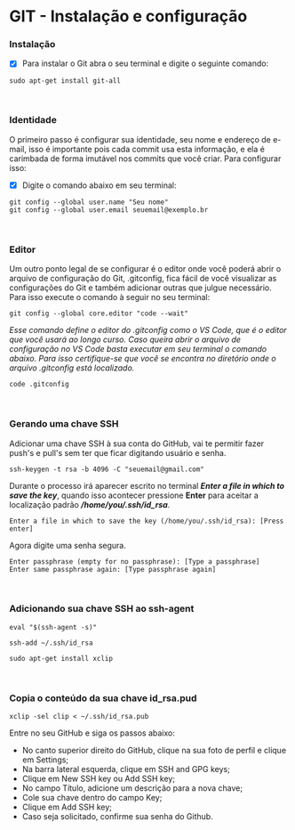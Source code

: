 # GIT - Instalação e configuração

### Instalação
- [x] Para instalar o Git abra o seu terminal e digite o seguinte comando:
```
sudo apt-get install git-all
```

<br> 

### Identidade
O primeiro passo é configurar sua identidade, seu nome e endereço de e-mail, isso é importante pois cada commit usa esta informação, e ela é carimbada de forma imutável nos commits que você criar. Para configurar isso:
- [x] Digite o comando abaixo em seu terminal:
```
git config --global user.name "Seu nome"
git config --global user.email seuemail@exemplo.br
```

<br> 

### Editor
Um outro ponto legal de se configurar é o editor onde você poderá abrir o arquivo de configuração do Git, .gitconfig, fica fácil de você visualizar as configurações do Git e também adicionar outras que julgue necessário. Para isso execute o comando à seguir no seu terminal:
```
git config --global core.editor "code --wait"
```
*Esse comando define o editor do .gitconfig como o VS Code, que é o editor que você usará ao longo curso. Caso queira abrir o arquivo de configuração no VS Code basta executar em seu terminal o comando abaixo. Para isso certifique-se que você se encontra no diretório onde o arquivo .gitconfig está localizado.*
```
code .gitconfig
```

<br>

### Gerando uma chave SSH
Adicionar uma chave SSH à sua conta do GitHub, vai te permitir fazer push's e pull's sem ter que ficar digitando usuário e senha.
```
ssh-keygen -t rsa -b 4096 -C "seuemail@gmail.com"
```

Durante o processo irá aparecer escrito no terminal ***Enter a file in which to save the key***, quando isso acontecer pressione **Enter** para aceitar a localização padrão ***/home/you/.ssh/id_rsa***.
```
Enter a file in which to save the key (/home/you/.ssh/id_rsa): [Press enter]
```

Agora digite uma senha segura.
```
Enter passphrase (empty for no passphrase): [Type a passphrase]
Enter same passphrase again: [Type passphrase again]
```

<br>

### Adicionando sua chave SSH ao ssh-agent
```
eval "$(ssh-agent -s)"
```

```
ssh-add ~/.ssh/id_rsa
```

```
sudo apt-get install xclip
```

<br>

### Copia o conteúdo da sua chave id_rsa.pud
```
xclip -sel clip < ~/.ssh/id_rsa.pub
```

Entre no seu GitHub e siga os passos abaixo:
* No canto superior direito do GitHub, clique na sua foto de perfil e clique em Settings;
* Na barra lateral esquerda, clique em SSH and GPG keys;
* Clique em New SSH key ou Add SSH key;
* No campo Título, adicione um descrição para a nova chave;
* Cole sua chave dentro do campo Key;
* Clique em Add SSH key;
* Caso seja solicitado, confirme sua senha do Github.
